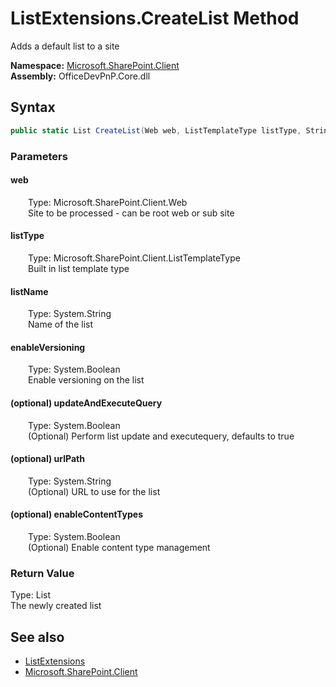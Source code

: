 # ListExtensions.CreateList Method  
 Adds a default list to a site   

**Namespace:** [Microsoft.SharePoint.Client](Microsoft.SharePoint.Client.md)  
**Assembly:** OfficeDevPnP.Core.dll  
## Syntax
```C#
public static List CreateList(Web web, ListTemplateType listType, String listName, Boolean enableVersioning, Boolean updateAndExecuteQuery, String urlPath, Boolean enableContentTypes)
```
### Parameters
#### web  
&emsp;&emsp;Type: Microsoft.SharePoint.Client.Web  
&emsp;&emsp;Site to be processed - can be root web or sub site  

  

#### listType  
&emsp;&emsp;Type: Microsoft.SharePoint.Client.ListTemplateType  
&emsp;&emsp;Built in list template type  

  

#### listName  
&emsp;&emsp;Type: System.String  
&emsp;&emsp;Name of the list  

  

#### enableVersioning  
&emsp;&emsp;Type: System.Boolean  
&emsp;&emsp;Enable versioning on the list  

  

#### (optional) updateAndExecuteQuery  
&emsp;&emsp;Type: System.Boolean  
&emsp;&emsp;(Optional) Perform list update and executequery, defaults to true  

  

#### (optional) urlPath  
&emsp;&emsp;Type: System.String  
&emsp;&emsp;(Optional) URL to use for the list  

  

#### (optional) enableContentTypes  
&emsp;&emsp;Type: System.Boolean  
&emsp;&emsp;(Optional) Enable content type management  

  

### Return Value
Type: List  
The newly created list  


## See also
- [ListExtensions](Microsoft.SharePoint.Client.ListExtensions.md) 
- [Microsoft.SharePoint.Client](Microsoft.SharePoint.Client.md) 
